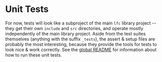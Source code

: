 # Unit Tests

For now, tests will look like a subproject of the main `lfc` library project -- they get their own `include` and `src` directories, and operate mostly independently of the main library project. Aside from the test suites themselves (anything with the suffix `_tests`), the assert & setup files are probably the most interesting, because they provide the tools for tests to look nice & work correctly. See the [global README](https://github.com/arthurlafrance/lfc/blob/master/README.md) for information about how to run these unit tests.
